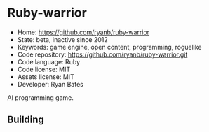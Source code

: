 # Ruby-warrior

- Home: https://github.com/ryanb/ruby-warrior
- State: beta, inactive since 2012
- Keywords: game engine, open content, programming, roguelike
- Code repository: https://github.com/ryanb/ruby-warrior.git
- Code language: Ruby
- Code license: MIT
- Assets license: MIT
- Developer: Ryan Bates

AI programming game.

## Building
